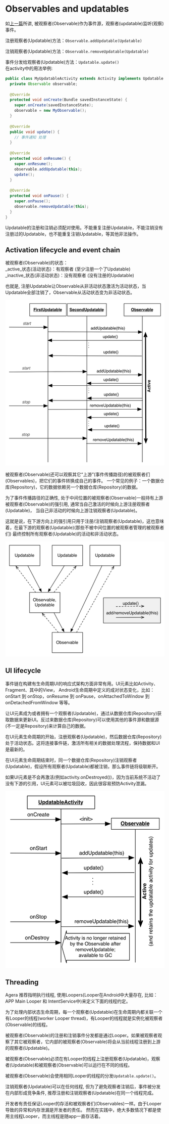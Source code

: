 # Observables and updatables

如[上一篇](reactive-programming.md)所讲, 
被观察者(Observable)作为事件源，观察者(updatable)监听(观察)事件。   

注册观察者(Updatable)方法：`Observable.addUpdatable(Updatable)`  

注销观察者(Updatable)方法：`Observable.removeUpdatable(Updatable)`  

事件分发给观察者(Updatable)方法：`Updatable.update()`  
在activity中的用法举例:

```java
public class MyUpdatableActivity extends Activity implements Updatable {
  private Observable observable;
  
  @Override
  protected void onCreate(Bundle savedInstanceState) {
    super.onCreate(savedInstanceState);
    observable = new MyObservable();
  }
   
  @Override
  public void update() {
    // 事件通知 处理
  }
      
  @Override
  protected void onResume() {
    super.onResume();
    observable.addUpdatable(this);
    update();
  }
      
  @Override
  protected void onPause() {
    super.onPause();
    observable.removeUpdatable(this);
  }
}
```

Updatable的注册和注销必须配对使用。不能重复注册Updatable，不能注销没有注册过的Updatable，也不能重复注销Updatable，等其他非法操作。

## Activation lifecycle and event chain

被观察者(Observable)的状态：  
_active_状态(活动状态)：有观察者 (至少注册一个了Updatable)  
_inactive_状态(非活动状态)：没有观察者 (没有注册的Updatable)

也就是, 注册Updatable让Observable从非活动状态激活为活动状态，当Updatable全部注销了，Observable从活动状态变为非活动状态。  

![](images/observablelifecycle.png)

被观察者(Observable)还可以观察其它“上游”(事件传播路径)的被观察者们(Observables)，把它们的事件转换成自己的事件。
一个常见的例子：一个数据仓库(Repository)，它的数据依赖另一个数据仓库(Repository)的数据。 

为了事件传播路径的正确性, 处于中间位置的被观察者(Observable)一般持有上游被观察者(Observable)的强引用, 通常当自己激活的时候向上游注册观察者(Updatable)，
当自己非活动的时候向上游注销观察者(Updatable)。

这就是说，在下游方向上的强引用只用于注册/注销观察者(Updatable)，这也意味着，在最下游的观察者(Updatable)(那些不被中间位置的被观察者管理的被观察者们)
最终控制所有观察者(Updatable)的活动和非活动状态。  

![](images/downstream.png)

## UI lifecycle

事件链在构建有生命周期UI的响应式架构方面非常有用。UI元素比如Activity、Fragment、其中的View，
Android生命周期中定义的成对状态变化，比如：onStart 到 onStop，onResume 到 onPause，onAttachedToWindow 到 onDetachedFromWindow 等等。

让UI元素成为或者拥有一个观察者(Updatable)，通过从数据仓库(Repository)获取数据来更新UI。反过来数据仓库(Repository)可以使用其他的事件源和数据源(不一定是Repository)来计算自己的数据。

在UI元素生命周期的开始，注册观察者(Updatable)，然后数据仓库(Repository)处于活动状态。这将连接事件链，激活所有相关的数据处理流程，保持数据和UI是最新的。

在UI元素生命周期结束时，同一个数据仓库(Repository)注销观察者(Updatable)，假设所有观察者(Updatable)都被注销，那么事件链将级联断开。

如果UI元素是不会再激活(例如activity.onDestroyed())，因为当前系统不活动了没有下游的引用，UI元素可以被垃圾回收，因此很容易预防Activity泄漏。

![](images/uilifecycle.png)

## Threading

Agera 推荐指明执行线程, 使用Loopers(Looper在Android中大量存在, 比如：APP Main Looper 和 IntentService中)来定义下面的线程约定。

为了处理内部状态生命周期，每一个观察者(Updatable)在生命周期内都关联一个有Looper的线程(worker Looper thread)，有Looper的线程就是实例化被观察者(Observable)的线程。

被观察者(Observable)的注册和注销事件分发都是通过Looper。如果被观察者观察了其它被观察者，它内部的被观察者(Observable)将会从当前线程注册到上游的观察者(Updatable)。

被观察者(Observable)必须在有Looper的线程上注册观察者(Updatable)，观察者(Updatable)和被观察者(Observable)可以运行在不同的线程。

被观察者(Observable)会使用相同Looper的线程的分发`Updatable.update()`。

注销观察者(Updatable)可以在任何线程, 但为了避免观察者注销后，事件被分发在内部形成竞争条件, 推荐注册和注销观察者(Updatable)在同一个线程完成。

开发者有责任保证Looper的存活和被观察者们(Observables)一样。由于Looper导致的异常和内存泄漏是开发者的责任。
然而在实践中，绝大多数情况下都是使用主线程Looper，而主线程是随app一直存活着。

